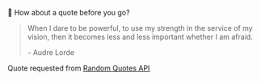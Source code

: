 📣 How about a quote before you go?

> When I dare to be powerful, to use my strength in the service of my vision, then it becomes less and less important whether I am afraid.
>
> <p>- Audre Lorde</p>

Quote requested from [Random Quotes API](https://github.com/lukePeavey/quotable)
